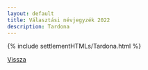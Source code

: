 ```yaml
---
layout: default
title: Választási névjegyzék 2022
description: Tardona
---
```


{% include settlementHTMLs/Tardona.html %}

[Vissza](./)
